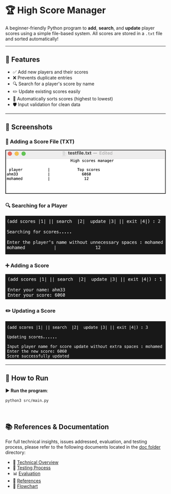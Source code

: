 # 🏆 High Score Manager

A beginner-friendly Python program to **add**, **search**, and **update** player scores using a simple file-based system. All scores are stored in a `.txt` file and sorted automatically!

---

## 🧠 Features

- ✅ Add new players and their scores
- ❌ Prevents duplicate entries
- 🔍 Search for a player's score by name
- ✏️ Update existing scores easily
- 🔢 Automatically sorts scores (highest to lowest)
- 🛡️ Input validation for clean data

---
## 📸 Screenshots

### 📂 Adding a Score File (TXT)  
![Score File](assets/Score%20File.png)

### 🔍 Searching for a Player  
![Search Player](assets/Searching.png)

### ➕ Adding a Score  
![Add Score](assets/Adding.png)

### ✏️ Updating a Score  
![Update Score](assets/Updating.png)


---

## 🚀 How to Run  

**▶️ Run the program**:

```bash
python3 src/main.py
```

<br>

## 📚 References & Documentation

For full technical insights, issues addressed, evaluation, and testing process, please refer to the following documents located in the [doc folder](docs/) directory:

- 📄 [Technical Overview](docs/Technical%20Overview.pdf)  
- 🧪 [Testing Process](docs/testing%20process.pdf)  
- 📊 [Evaluation](docs/Evaluation.pdf)  
- 🔗 [References](docs/References.pdf)  
- 🔁 [Flowchart](docs/flowchart.pdf)  


